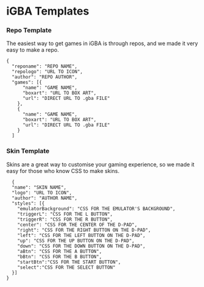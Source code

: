# iGBA Templates

### Repo Template
The easiest way to get games in iGBA is through repos, and we made it very easy to make a repo.
```
{
  "reponame": "REPO NAME",
  "repologo": "URL TO ICON",
  "author": "REPO AUTHOR",
  "games": [{
      "name": "GAME NAME",
      "boxart": "URL TO BOX ART",
      "url": "DIRECT URL TO .gba FILE"
    },
    {
      "name": "GAME NAME",
      "boxart": "URL TO BOX ART",
      "url": "DIRECT URL TO .gba FILE"
    }
  ]
```

### Skin Template
Skins are a great way to customise your gaming experience, so we made it easy for those who know CSS to make skins.
``` 
  {
  "name": "SKIN NAME",
  "logo": "URL TO ICON",
  "author": "AUTHOR NAME",
  "styles": [{
    "emulatorBackground": "CSS FOR THE EMULATOR'S BACKGROUND",
    "triggerL": "CSS FOR THE L BUTTON",
    "triggerR": "CSS FOR THE R BUTTON",
    "center": "CSS FOR THE CENTER OF THE D-PAD",
    "right": "CSS FOR THE RIGHT BUTTON ON THE D-PAD",
    "left": "CSS FOR THE LEFT BUTTON ON THE D-PAD",
    "up": "CSS FOR THE UP BUTTON ON THE D-PAD",
    "down": "CSS FOR THE DOWN BUTTON ON THE D-PAD",
    "aBtn": "CSS FOR THE A BUTTON",
    "bBtn": "CSS FOR THE B BUTTON",
    "startBtn":"CSS FOR THE START BUTTON",
    "select":"CSS FOR THE SELECT BUTTON"
  }]
}
```
